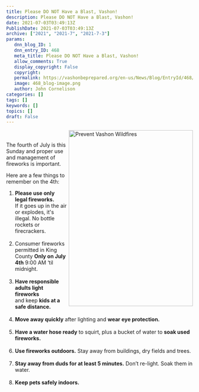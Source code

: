 ```yaml
---
title: Please DO NOT Have a Blast, Vashon!
description: Please DO NOT Have a Blast, Vashon!
date: 2021-07-03T03:49:13Z
PublishDate: 2021-07-03T03:49:13Z
archive: ["2021", "2021-7", "2021-7-3"]
params:
   dnn_blog_ID: 1
   dnn_entry_ID: 468
   meta_title: Please DO NOT Have a Blast, Vashon!
   allow_comments: True
   display_copyright: False
   copyright: 
   permalink: https://vashonbeprepared.org/en-us/News/Blog/EntryId/468/Please-DON-rsquo-T-Have-a-Blast-Vashon
   image: 468_blog-image.png
   author: John Cornelison
categories: []
tags: []
keywords: []
topics: []
draft: False
---
```


<p><a href="/Portals/1/Graphics/Fire/FireSafety_FireworksEmailable_2021-07-02.jpg" target="_blank"><img width="335" height="474" title="Prevent Vashon Wildfires" align="right" style="border: 0px currentcolor; border-image: none; float: right; display: inline; background-image: none;" alt="Prevent Vashon Wildfires" src="/Portals/1/Graphics/Fire/FireSafety_FireworksEmailable_2021-07-02.jpg" border="0"><br></a></p>  <p>The fourth of July is this Sunday and proper use and management of fireworks is important.<p>Here are a few things to remember on the 4th:</p><ol><li><strong>Please use only legal fireworks.<br></strong>If it goes up in the air or explodes, it's illegal. No bottle rockets or firecrackers.<br><br></li><li>Consumer fireworks permitted in King County <strong>Only on July 4th</strong> 9:00 AM ‘til midnight.<br><br></li><li><strong>Have responsible adults light fireworks</strong><br>and keep <strong>kids at a safe distance.<br><br></strong></li><li><strong>Move away quickly</strong> after lighting and <strong>wear eye protection.<br><br></strong></li><li><strong>Have a water hose ready</strong> to squirt, plus a bucket of water to <strong>soak used fireworks.<br><br></strong></li><li><strong>Use fireworks outdoors.</strong> Stay away from buildings, dry fields and trees.<br><br></li><li><strong>Stay away from duds for at least 5 minutes.</strong> Don’t re-light. Soak them in water.<br><br></li><li><strong>Keep pets safely indoors.</strong></li></ol>
